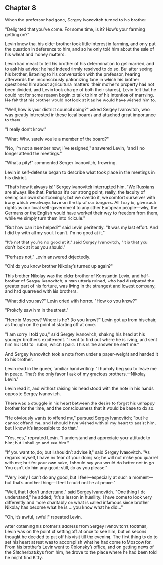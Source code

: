 ## Chapter 8


When the professor had gone, Sergey Ivanovitch turned to his brother.

"Delighted that you’ve come. For some time, is it? How’s your farming
getting on?"

Levin knew that his elder brother took little interest in farming, and
only put the question in deference to him, and so he only told him about
the sale of his wheat and money matters.

Levin had meant to tell his brother of his determination to get married,
and to ask his advice; he had indeed firmly resolved to do so. But after
seeing his brother, listening to his conversation with the professor,
hearing afterwards the unconsciously patronizing tone in which his
brother questioned him about agricultural matters (their mother’s
property had not been divided, and Levin took charge of both their
shares), Levin felt that he could not for some reason begin to talk to
him of his intention of marrying. He felt that his brother would not
look at it as he would have wished him to.

"Well, how is your district council doing?" asked Sergey Ivanovitch, who
was greatly interested in these local boards and attached great
importance to them.

"I really don’t know."

"What! Why, surely you’re a member of the board?"

"No, I’m not a member now; I’ve resigned," answered Levin, "and I no
longer attend the meetings."

"What a pity!" commented Sergey Ivanovitch, frowning.

Levin in self-defense began to describe what took place in the meetings
in his district.

"That’s how it always is!" Sergey Ivanovitch interrupted him. "We
Russians are always like that. Perhaps it’s our strong point, really,
the faculty of seeing our own shortcomings; but we overdo it, we comfort
ourselves with irony which we always have on the tip of our tongues. All
I say is, give such rights as our local self-government to any other
European people—why, the Germans or the English would have worked their
way to freedom from them, while we simply turn them into ridicule."

"But how can it be helped?" said Levin penitently. "It was my last
effort. And I did try with all my soul. I can’t. I’m no good at it."

"It’s not that you’re no good at it," said Sergey Ivanovitch; "it is
that you don’t look at it as you should."

"Perhaps not," Levin answered dejectedly.

"Oh! do you know brother Nikolay’s turned up again?"

This brother Nikolay was the elder brother of Konstantin Levin, and
half-brother of Sergey Ivanovitch; a man utterly ruined, who had
dissipated the greater part of his fortune, was living in the strangest
and lowest company, and had quarreled with his brothers.

"What did you say?" Levin cried with horror. "How do you know?"

"Prokofy saw him in the street."

"Here in Moscow? Where is he? Do you know?" Levin got up from his chair,
as though on the point of starting off at once.

"I am sorry I told you," said Sergey Ivanovitch, shaking his head at his
younger brother’s excitement. "I sent to find out where he is living,
and sent him his IOU to Trubin, which I paid. This is the answer he sent
me."

And Sergey Ivanovitch took a note from under a paper-weight and handed
it to his brother.

Levin read in the queer, familiar handwriting: "I humbly beg you to
leave me in peace. That’s the only favor I ask of my gracious
brothers.—Nikolay Levin."

Levin read it, and without raising his head stood with the note in his
hands opposite Sergey Ivanovitch.

There was a struggle in his heart between the desire to forget his
unhappy brother for the time, and the consciousness that it would be
base to do so.

"He obviously wants to offend me," pursued Sergey Ivanovitch; "but he
cannot offend me, and I should have wished with all my heart to assist
him, but I know it’s impossible to do that."

"Yes, yes," repeated Levin. "I understand and appreciate your attitude
to him; but I shall go and see him."

"If you want to, do; but I shouldn’t advise it," said Sergey Ivanovitch.
"As regards myself, I have no fear of your doing so; he will not make
you quarrel with me; but for your own sake, I should say you would do
better not to go. You can’t do him any good; still, do as you please."

"Very likely I can’t do any good, but I feel—especially at such a
moment—but that’s another thing—I feel I could not be at peace."

"Well, that I don’t understand," said Sergey Ivanovitch. "One thing I do
understand," he added; "it’s a lesson in humility. I have come to look
very differently and more charitably on what is called infamous since
brother Nikolay has become what he is ... you know what he did..."

"Oh, it’s awful, awful!" repeated Levin.

After obtaining his brother’s address from Sergey Ivanovitch’s footman,
Levin was on the point of setting off at once to see him, but on second
thought he decided to put off his visit till the evening. The first
thing to do to set his heart at rest was to accomplish what he had come
to Moscow for. From his brother’s Levin went to Oblonsky’s office, and
on getting news of the Shtcherbatskys from him, he drove to the place
where he had been told he might find Kitty.



